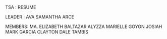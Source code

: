 TSA : RESUME

LEADER : AVA SAMANTHA ARCE

MEMBERS:
MA. ELIZABETH BALTAZAR
ALYZZA MARIELLE GOYON
JOSIAH MARK GARCIA
CLAYTON DALE TAMBIS
